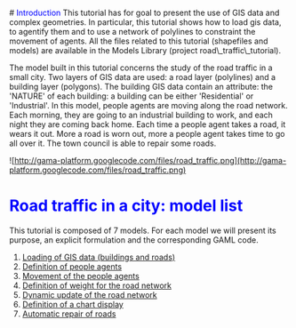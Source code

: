 
<br />
# <font color='blue'>Introduction</font>
This tutorial has for goal to present the use of GIS data and complex geometries. In particular, this tutorial shows how to load gis data, to agentify them and to use a network of polylines to constraint the movement of agents. All the files related to this tutorial (shapefiles and models) are available in the Models Library (project road\_traffic\_tutorial).

The model built in this tutorial concerns the study of the road traffic in a small city. Two layers of GIS data are used: a road layer (polylines) and a building layer (polygons). The building GIS data contain an attribute: the 'NATURE' of each building: a building can be either 'Residential' or 'Industrial'. In this model, people agents are moving along the road network. Each morning, they are going to an industrial building to work, and each night they are coming back home. Each time a people agent takes a road, it wears it out. More a road is worn out, more a people agent takes time to go all over it. The town council is able to repair some roads.

![http://gama-platform.googlecode.com/files/road_traffic.png](http://gama-platform.googlecode.com/files/road_traffic.png)


# <font color='blue'>Road traffic in a city: model list</font>

This tutorial is composed of 7 models. For each model we will present its purpose, an explicit formulation and the corresponding GAML code.

  1. [Loading of GIS data (buildings and roads)](RoadTraficModel1v16.md)
  1. [Definition of people agents](RoadTraficModel2v16.md)
  1. [Movement of the people agents](RoadTraficModel3v16.md)
  1. [Definition of weight for the road network](RoadTraficModel4v16.md)
  1. [Dynamic update of the road network](RoadTraficModel5v16.md)
  1. [Definition of a chart display](RoadTraficModel6v16.md)
  1. [Automatic repair of roads](RoadTraficModel7v16.md)
